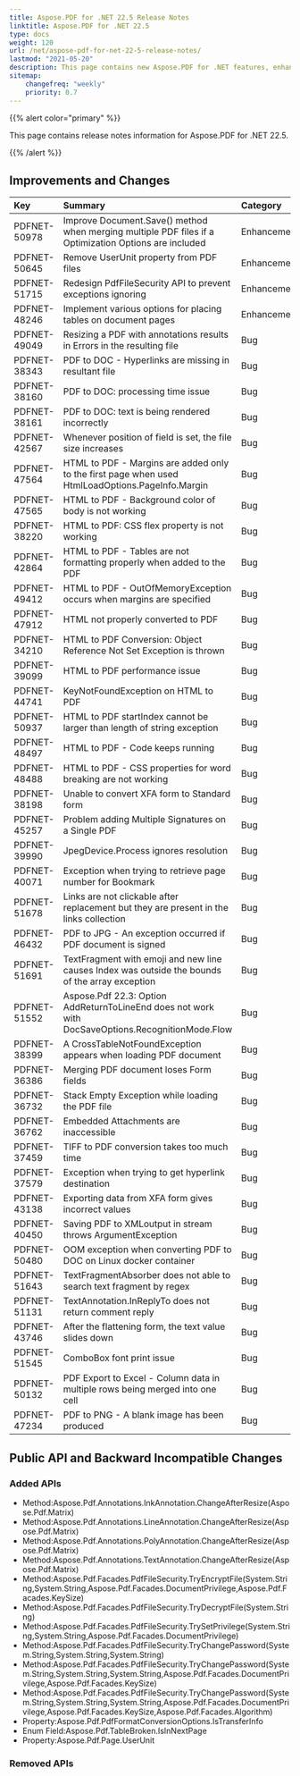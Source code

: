 ```yaml
---
title: Aspose.PDF for .NET 22.5 Release Notes
linktitle: Aspose.PDF for .NET 22.5
type: docs
weight: 120
url: /net/aspose-pdf-for-net-22-5-release-notes/
lastmod: "2021-05-20"
description: This page contains new Aspose.PDF for .NET features, enhancement, and bug fixes in 2022, version 22.5.
sitemap:
    changefreq: "weekly"
    priority: 0.7
---
```


{{% alert color="primary" %}}

This page contains release notes information for Aspose.PDF for .NET 22.5.

{{% /alert %}}

## Improvements and Changes

|**Key**|**Summary**|**Category**|
| :- | :- | :- |
|PDFNET-50978|Improve Document.Save() method when merging multiple PDF files if a Optimization Options are included|Enhancement|
|PDFNET-50645|Remove UserUnit property from PDF files|Enhancement|
|PDFNET-51715|Redesign PdfFileSecurity API to prevent exceptions ignoring|Enhancement|
|PDFNET-48246|Implement various options for placing tables on document pages|Enhancement|
|PDFNET-49049|Resizing a PDF with annotations results in Errors in the resulting file|Bug|
|PDFNET-38343|PDF to DOC - Hyperlinks are missing in resultant file|Bug|
|PDFNET-38160|PDF to DOC: processing time issue|Bug|
|PDFNET-38161|PDF to DOC: text is being rendered incorrectly|Bug|
|PDFNET-42567|Whenever position of field is set, the file size increases|Bug|
|PDFNET-47564|HTML to PDF - Margins are added only to the first page when used HtmlLoadOptions.PageInfo.Margin|Bug|
|PDFNET-47565|HTML to PDF - Background color of body is not working|Bug|
|PDFNET-38220|HTML to PDF: CSS flex property is not working|Bug|
|PDFNET-42864|HTML to PDF - Tables are not formatting properly when added to the PDF|Bug|
|PDFNET-49412|HTML to PDF - OutOfMemoryException occurs when margins are specified|Bug|
|PDFNET-47912|HTML not properly converted to PDF|Bug|
|PDFNET-34210|HTML to PDF Conversion: Object Reference Not Set Exception is thrown|Bug|
|PDFNET-39099|HTML to PDF performance issue|Bug|
|PDFNET-44741|KeyNotFoundException on HTML to PDF|Bug|
|PDFNET-50937|HTML to PDF startIndex cannot be larger than length of string exception|Bug|
|PDFNET-48497|HTML to PDF - Code keeps running|Bug|
|PDFNET-48488|HTML to PDF - CSS properties for word breaking are not working|Bug|
|PDFNET-38198|Unable to convert XFA form to Standard form|Bug|
|PDFNET-45257|Problem adding Multiple Signatures on a Single PDF|Bug|
|PDFNET-39990|JpegDevice.Process ignores resolution|Bug|
|PDFNET-40071|Exception when trying to retrieve page number for Bookmark|Bug|
|PDFNET-51678|Links are not clickable after replacement but they are present in the links collection|Bug|
|PDFNET-46432|PDF to JPG - An exception occurred if PDF document is signed|Bug|
|PDFNET-51691|TextFragment with emoji and new line causes Index was outside the bounds of the array exception|Bug|
|PDFNET-51552|Aspose.Pdf 22.3: Option AddReturnToLineEnd does not work with DocSaveOptions.RecognitionMode.Flow|Bug|
|PDFNET-38399|A CrossTableNotFoundException appears when loading PDF document|Bug|
|PDFNET-36386|Merging PDF document loses Form fields|Bug|
|PDFNET-36732|Stack Empty Exception while loading the PDF file|Bug|
|PDFNET-36762|Embedded Attachments are inaccessible|Bug|
|PDFNET-37459|TIFF to PDF conversion takes too much time|Bug|
|PDFNET-37579|Exception when trying to get hyperlink destination|Bug|
|PDFNET-43138|Exporting data from XFA form gives incorrect values|Bug|
|PDFNET-40450|Saving PDF to XMLoutput in stream throws ArgumentException|Bug|
|PDFNET-50480|OOM exception when converting PDF to DOC on Linux docker container|Bug|
|PDFNET-51643|TextFragmentAbsorber does not able to search text fragment by regex|Bug|
|PDFNET-51131|TextAnnotation.InReplyTo does not return comment reply|Bug|
|PDFNET-43746|After the flattening form, the text value slides down|Bug|
|PDFNET-51545|ComboBox font print issue|Bug|
|PDFNET-50132|PDF Export to Excel - Column data in multiple rows being merged into one cell|Bug|
|PDFNET-47234|PDF to PNG - A blank image has been produced|Bug|

## Public API and Backward Incompatible Changes

### Added APIs
 * Method:Aspose.Pdf.Annotations.InkAnnotation.ChangeAfterResize(Aspose.Pdf.Matrix)
 * Method:Aspose.Pdf.Annotations.LineAnnotation.ChangeAfterResize(Aspose.Pdf.Matrix)
 * Method:Aspose.Pdf.Annotations.PolyAnnotation.ChangeAfterResize(Aspose.Pdf.Matrix)
 * Method:Aspose.Pdf.Annotations.TextAnnotation.ChangeAfterResize(Aspose.Pdf.Matrix)
 * Method:Aspose.Pdf.Facades.PdfFileSecurity.TryEncryptFile(System.String,System.String,Aspose.Pdf.Facades.DocumentPrivilege,Aspose.Pdf.Facades.KeySize)
 * Method:Aspose.Pdf.Facades.PdfFileSecurity.TryDecryptFile(System.String)
 * Method:Aspose.Pdf.Facades.PdfFileSecurity.TrySetPrivilege(System.String,System.String,Aspose.Pdf.Facades.DocumentPrivilege)
 * Method:Aspose.Pdf.Facades.PdfFileSecurity.TryChangePassword(System.String,System.String,System.String)
 * Method:Aspose.Pdf.Facades.PdfFileSecurity.TryChangePassword(System.String,System.String,System.String,Aspose.Pdf.Facades.DocumentPrivilege,Aspose.Pdf.Facades.KeySize)
 * Method:Aspose.Pdf.Facades.PdfFileSecurity.TryChangePassword(System.String,System.String,System.String,Aspose.Pdf.Facades.DocumentPrivilege,Aspose.Pdf.Facades.KeySize,Aspose.Pdf.Facades.Algorithm)
 * Property:Aspose.Pdf.PdfFormatConversionOptions.IsTransferInfo
 * Enum Field:Aspose.Pdf.TableBroken.IsInNextPage
 * Property:Aspose.Pdf.Page.UserUnit
### Removed APIs


